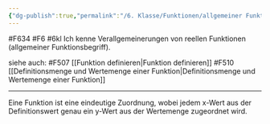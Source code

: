 ```yaml
---
{"dg-publish":true,"permalink":"/6. Klasse/Funktionen/allgemeiner Funktionsbegriff/"}
---
```


#F634 #F6 #6kl
Ich kenne Verallgemeinerungen von reellen Funktionen (allgemeiner Funktionsbegriff).

siehe auch:
#F507 [[Funktion definieren\|Funktion definieren]]
#F510 [[Definitionsmenge und Wertemenge einer Funktion\|Definitionsmenge und Wertemenge einer Funktion]]

___
Eine Funktion ist eine eindeutige Zuordnung, wobei jedem x-Wert aus der Definitionswert genau ein y-Wert aus der Wertemenge zugeordnet wird.

